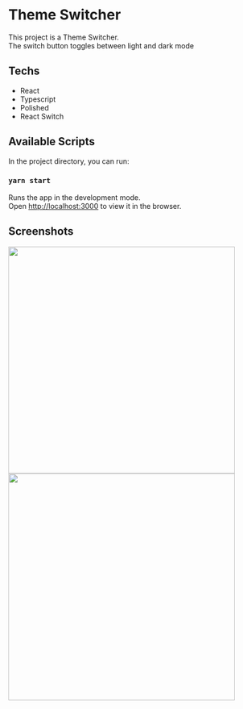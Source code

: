 # Theme Switcher

This project is a Theme Switcher.
<br>The switch button toggles between light and dark mode

## Techs
  - React
  - Typescript
  - Polished
  - React Switch

## Available Scripts

In the project directory, you can run:

### `yarn start`

Runs the app in the development mode.\
Open [http://localhost:3000](http://localhost:3000) to view it in the browser.

## Screenshots

<p float="left">
  <img src="https://user-images.githubusercontent.com/55142445/118067901-d589f380-b377-11eb-8170-53287594c7ee.png" width="450" />
  <img src="https://user-images.githubusercontent.com/55142445/118068129-374a5d80-b378-11eb-9801-4ccdc663ead7.png" width="450" />
</p>
